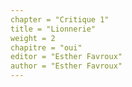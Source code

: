 ```yaml
---
chapter = "Critique 1"
title = "Lionnerie" 
weight = 2
chapitre = "oui"
editor = "Esther Favroux" 
author = "Esther Favroux"
---
```


